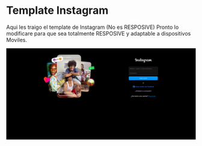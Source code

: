 # Template Instagram

<p>
  Aqui les traigo el template de Instagram (No es RESPOSIVE) Pronto lo modificare para que sea totalmente RESPOSIVE y adaptable a dispositivos Moviles.
</p>
<img src="IMG_instagram.png">
